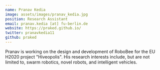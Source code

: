 ```yaml
---
name: Pranav Kedia
image: assets/images/pranav_kedia.jpg
position: Research Assistant
email: pranav.kedia [at] fu-berlin.de
website: https://praked.github.io/
twitter: pranavkedia11
github: praked
---
```


Pranav is working on the design and development of RoboBee for the EU H2020 project "Hiveopolis". His research interests include, but are not limited to, swarm robotics, novel robots, and intelligent vehicles.


